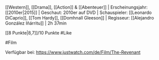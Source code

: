 [[Western]], [[Drama]], [[Action]] & [[Abenteuer]] | Erscheinungsjahr: [[2010er|2015]] | Geschaut: 2010er auf DVD | Schauspieler: [[Leonardo DiCaprio]], [[Tom Hardy]], [[Domhnall Gleeson]] | Regisseur: [[Alejandro González Iñárritu]] | 2h 37min

[[8 Punkte|8,7]]/10 Punkte #Like 


#Film 

Verfügbar bei: https://www.justwatch.com/de/Film/The-Revenant